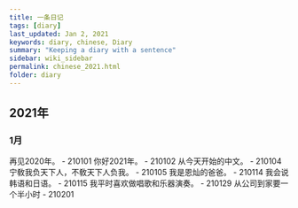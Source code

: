 ```yaml
---
title: 一条日记
tags: [diary]
last_updated: Jan 2, 2021
keywords: diary, chinese, Diary
summary: "Keeping a diary with a sentence"
sidebar: wiki_sidebar
permalink: chinese_2021.html
folder: diary
---
```


## 2021年

### 1月

再见2020年。 - 210101
你好2021年。 - 210102
从今天开始的中文。 - 210104
宁敎我负天下人，不敎天下人负我。 - 210105
我是恩灿的爸爸。 - 210114
我会说韩语和日语。 - 210115
我平时喜欢做唱歌和乐器演奏。 - 210129
从公司到家要一个半小时 - 210201